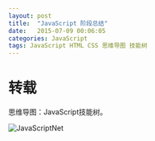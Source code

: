 ```yaml
---
layout: post
title:  "JavaScript 阶段总结"
date:   2015-07-09 00:06:05
categories: JavaScript
tags: JavaScript HTML CSS 思维导图 技能树
---
```

# 转载
思维导图：JavaScript技能树。




![JavaScriptNet](http://7q5cdt.com1.z0.glb.clouddn.com/blog-JavaScriptNet2.png)
